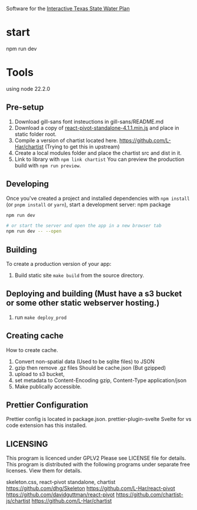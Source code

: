 Software for the [Interactive Texas State Water Plan](https://texasstatewaterplan.org)

# start
npm run dev

# Tools
using node 22.2.0

## Pre-setup 
1. Download gill-sans font insteuctions in gill-sans/README.md
2. Download a copy of [react-pivot-standalone-4.1.1.min.js](https://github.com/TNRIS/iswp/blob/main/static/react-pivot-standalone-4.1.1.min.js) and place in static folder root.
3. Compile a version of chartist located here. https://github.com/L-Har/chartist (Trying to get this in upstream)
4. Create a local modules folder and place the chartist src and dist in it.
5. Link to library with `npm link chartist`
   You can preview the production build with `npm run preview`.

## Developing
Once you've created a project and installed dependencies with `npm install` (or `pnpm install` or `yarn`), start a development server:
npm package

```bash
npm run dev

# or start the server and open the app in a new browser tab
npm run dev -- --open
```

## Building
To create a production version of your app:
1. Build static site `make build` from the source directory.

## Deploying and building (Must have a s3 bucket or some other static webserver hosting.)
1. run `make deploy_prod`

## Creating cache
How to create cache.

1. Convert non-spatial data (Used to be sqlite files) to JSON
2. gzip then remove .gz files Should be cache.json (But gzipped)
3. upload to s3 bucket,
4. set metadata to Content-Encoding gzip, Content-Type application/json
5. Make publically accessible.

## Prettier Configuration
Prettier config is located in package.json.
prettier-plugin-svelte Svelte for vs code extension has this installed.

## LICENSING
This program is licenced under GPLV2 Please see LICENSE file for details.
This program is distributed with the following programs under separate free licenses. View them for details.

skeleton.css, react-pivot standalone, chartist
https://github.com/dhg/Skeleton
https://github.com/L-Har/react-pivot
https://github.com/davidguttman/react-pivot
https://github.com/chartist-js/chartist
https://github.com/L-Har/chartist